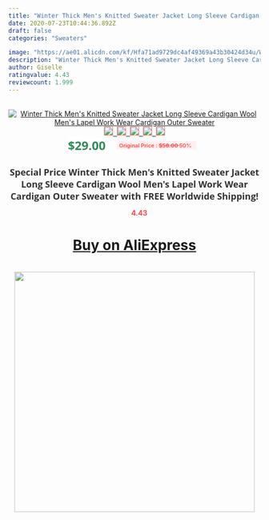 ```yaml
---
title: "Winter Thick Men's Knitted Sweater Jacket Long Sleeve Cardigan Wool Men's Lapel Work Wear Cardigan Outer Sweater"
date: 2020-07-23T10:44:36.892Z
draft: false
categories: "Sweaters"

image: "https://ae01.alicdn.com/kf/Hfa71ad9729dc4af49369a43b30424d34u/Winter-Thick-Men-s-Knitted-Sweater-Jacket-Long-Sleeve-Cardigan-Wool-Men-s-Lapel-Work-Wear.jpg"
description: "Winter Thick Men's Knitted Sweater Jacket Long Sleeve Cardigan Wool Men's Lapel Work Wear Cardigan Outer Sweater"
author: Giselle
ratingvalue: 4.43
reviewcount: 1.999
---
```

<br>
<div style="text-align: center;">
<a href="https://s.click.aliexpress.com/e/_AEiia1" target="_blank" rel="nofollow noopener noreferrer"><img alt="Winter Thick Men's Knitted Sweater Jacket Long Sleeve Cardigan Wool Men's Lapel Work Wear Cardigan Outer Sweater" class="magnifier-image" src="https://ae01.alicdn.com/kf/Hfa71ad9729dc4af49369a43b30424d34u/Winter-Thick-Men-s-Knitted-Sweater-Jacket-Long-Sleeve-Cardigan-Wool-Men-s-Lapel-Work-Wear.jpg_640x640.jpg">
<br>
<img style="border:1px solid salmon" src="https://ae01.alicdn.com/kf/Hfa71ad9729dc4af49369a43b30424d34u/Winter-Thick-Men-s-Knitted-Sweater-Jacket-Long-Sleeve-Cardigan-Wool-Men-s-Lapel-Work-Wear.jpg_120x120.jpg">&nbsp;&nbsp;<img style="border:1px solid salmon" src="https://ae01.alicdn.com/kf/H55c27c8b43af481fbdebf8db8a0d8786t/Winter-Thick-Men-s-Knitted-Sweater-Jacket-Long-Sleeve-Cardigan-Wool-Men-s-Lapel-Work-Wear.jpg_120x120.jpg">&nbsp;&nbsp;<img style="border:1px solid salmon" src="https://ae01.alicdn.com/kf/H1fd214ae8ad240a39b9d7a94e49db861S/Winter-Thick-Men-s-Knitted-Sweater-Jacket-Long-Sleeve-Cardigan-Wool-Men-s-Lapel-Work-Wear.jpg_120x120.jpg">&nbsp;&nbsp;<img style="border:1px solid salmon" src="https://ae01.alicdn.com/kf/H040b3af22a7043139e5673bc0b56095fo/Winter-Thick-Men-s-Knitted-Sweater-Jacket-Long-Sleeve-Cardigan-Wool-Men-s-Lapel-Work-Wear.jpg_120x120.jpg">&nbsp;&nbsp;<img style="border:1px solid salmon" src="https://ae01.alicdn.com/kf/Hec9085f0e3be4415aaaffcc8a9b4654fb/Winter-Thick-Men-s-Knitted-Sweater-Jacket-Long-Sleeve-Cardigan-Wool-Men-s-Lapel-Work-Wear.jpg_120x120.jpg"></a></div><br0>
<div style="text-align: center;"><span style="background-color: white; border: 0px; box-sizing: border-box; color: seagreen; display: inline-block; font-family: &quot;open sans&quot; , &quot;arial&quot; , &quot;helvetica&quot; , sans-serif , &quot;heiti&quot;; font-size: 24px; font-stretch: inherit; font-weight: 700; line-height: inherit; margin: 0px 10px 0px 0px; padding: 0px; vertical-align: middle;">$29.00 </span>
<span style="background: rgb(255 , 241 , 241); border-radius: 3px; border: 0px; box-sizing: border-box; color: #ff4747; display: inline-block; font-family: inherit; font-size: 12px; font-stretch: inherit; font-style: inherit; font-variant: inherit; font-weight: 600; line-height: inherit; margin: 0px; padding: 2px 5px; transform: scale(0.9); vertical-align: middle;">Original Price : <b style="text-decoration: line-through;">$58.00 </b> 50%&nbsp;&nbsp;</span></div>
<h1 style="color: #333333; display: inline-block; font-family: &quot;open sans&quot; , &quot;arial&quot; , &quot;helvetica&quot; , sans-serif , &quot;heiti&quot;; font-size: 18px; font-stretch: inherit; font-weight: 700; text-align: center;">Special Price Winter Thick Men's Knitted Sweater Jacket Long Sleeve Cardigan Wool Men's Lapel Work Wear Cardigan Outer Sweater with FREE Worldwide Shipping!</h1>
<div style="color: #ff4747; text-align: center;">
<img src="https://4.bp.blogspot.com/-M0ZcTcb-5uY/XleCXlxnR4I/AAAAAAAAAEc/OrjgMkXV1oMQFaCRZj5HQwOCBcu3w1FegCPcBGAYYCw/s1600/star.png" style="height: 15px;">&nbsp;<b>4.43</b></div>
<div class="button_cont" align="center"><a class="buynow_a" href="https://s.click.aliexpress.com/e/_AEiia1" target="_blank" rel="nofollow noopener noreferrer"><H1>Buy on AliExpress</H1></a></div><br>
<div class="separator" style="clear: both; text-align: center;">
<img src="https://lh3.googleusercontent.com/-pTy5HemUv9M/XlePHvY0dAI/AAAAAAAAAE4/0nX5iRUoIWY8eMW9Dpxeirr157OZliDIgCLcBGAsYHQ/s1600/badge.gif" width="480">
</div>
